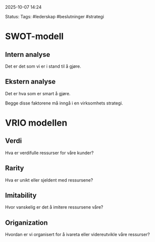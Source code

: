 2025-10-07 14:24

Status:
Tags: #lederskap #beslutninger #strategi

# SWOT-modell

## Intern analyse
Det er det som vi er i stand til å gjøre.

## Ekstern analyse
Det er hva som er smart å gjøre.

Begge disse faktorene må inngå i en virksomhets strategi.

# VRIO modellen

## Verdi
Hva er verdifulle ressurser for våre kunder?
## Rarity
Hva er unikt eller sjeldent med ressursene?
## Imitability
Hvor vanskelig er det å imitere ressursene våre?
## Origanization
Hvordan er vi organisert for å ivareta eller videreutvikle våre ressurser?